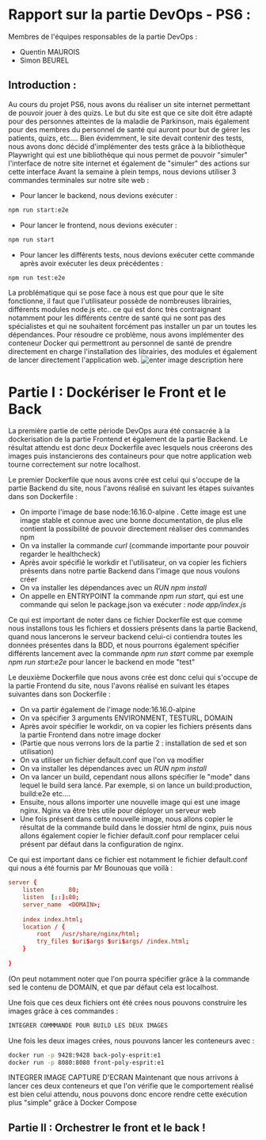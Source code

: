 # Rapport sur la partie DevOps - PS6 : 
Membres de l'équipes responsables de la partie DevOps : 
- Quentin MAUROIS
- Simon BEUREL 
## Introduction : 
Au cours du projet PS6, nous avons du réaliser un site internet permettant de pouvoir jouer à des quizs. Le but du site est que ce site doit être adapté pour des personnes atteintes de la maladie de Parkinson, mais également pour des membres du personnel de santé qui auront pour but de gérer les patients, quizs, etc.... Bien évidemment, le site devait contenir des tests, nous avons donc décidé d'implémenter des tests grâce à la bibliothèque Playwright qui est une bibliothèque qui nous permet de pouvoir "simuler" l'interface de notre site internet et également de "simuler" des actions sur cette interface
Avant la semaine à plein temps, nous devions utiliser 3 commandes terminales sur notre site web : 
- Pour lancer le backend, nous devions exécuter : 
 ```bash
 npm run start:e2e
 ```
 - Pour lancer le frontend, nous devions exécuter : 
 ```bash
 npm run start
 ```
 - Pour lancer les différents tests, nous devions exécuter cette commande après avoir exécuter les deux précédentes :
 ```bash
 npm run test:e2e
 ```
 La problématique qui se pose face à nous est que pour que le site fonctionne, il faut que l'utilisateur possède de nombreuses librairies, différents modules node.js etc.. ce qui est donc très contraignant notamment pour les différents centre de santé qui ne sont pas des spécialistes et qui ne souhaitent forcément pas installer un par un toutes les dépendances. Pour résoudre ce problème, nous avons implémenter des conteneur Docker qui permettront au personnel de santé de prendre directement en charge l'installation des librairies, des modules et également de lancer directement l'application web. 
 ![enter image description here](https://lumao.eu/images/partners/docker.svg)
# Partie I : Dockériser le Front et le Back 
La première partie de cette période DevOps aura été consacrée à la dockerisation de la partie Frontend et également de la partie Backend. Le résultat attendu est donc deux Dockerfile avec lesquels nous créerons des images puis instancierons des containeurs pour que notre application web tourne correctement sur notre localhost. 

Le premier Dockerfile que nous avons crée est celui qui s'occupe de la partie Backend du site, nous l'avons réalisé en suivant les étapes suivantes dans son Dockerfile : 
- On importe l'image de base node:16.16.0-alpine . Cette image est une image stable et connue avec une bonne documentation, de plus elle contient la possibilité de pouvoir directement réaliser des commandes npm
- On va installer la commande *curl* (commande importante pour pouvoir regarder le healthcheck)
- Après avoir spécifié le workdir et l'utilisateur, on va copier les fichiers présents dans notre partie Backend dans l'image que nous voulons créer
- On va installer les dépendances avec un *RUN npm install*
- On appelle en ENTRYPOINT la commande *npm run start*, qui est une commande qui selon le package.json va exécuter : *node app/index.js*

Ce qui est important de noter dans ce fichier Dockerfile est que comme nous installons tous les fichiers et dossiers présents dans la partie Backend, quand nous lancerons le serveur backend celui-ci contiendra toutes les données présentes dans la BDD, et nous pourrons également spécifier différents lancement avec la commande *npm run start* comme par exemple *npm run start:e2e* pour lancer le backend en mode "test"

Le deuxième Dockerfile que nous avons crée est donc celui qui s'occupe de la partie Frontend du site, nous l'avons réalisé en suivant les étapes suivantes dans son Dockerfile : 
- On va partir également de l'image node:16.16.0-alpine  
- On va spécifier 3 arguments ENVIRONMENT, TESTURL, DOMAIN
- Après avoir spécifier le workdir, on va copier les fichiers présents dans la partie Frontend dans notre image docker 
- (Partie que nous verrons lors de la partie 2 : installation de sed et son utilisation)
- On va utiliser un fichier default.conf que l'on va modifier
- On va installer les dépendances avec un *RUN npm install*
- On va lancer un build, cependant nous allons spécifier le "mode" dans lequel le build sera lancé. Par exemple, si on lance un build:production, build:e2e etc....
- Ensuite, nous allons importer une nouvelle image qui est une image nginx. Nginx va être très utile pour déployer un serveur web
- Une fois présent dans cette nouvelle image, nous allons copier le résultat de la commande build dans le dossier html de nginx, puis nous allons également copier le fichier default.conf pour remplacer celui présent par défaut dans la configuration de nginx. 

Ce qui est important dans ce fichier est notamment le fichier default.conf qui nous a été fournis par Mr Bounouas que voilà : 
```conf
server {  
    listen       80;  
    listen  [::]:80;  
    server_name  <DOMAIN>;  
  
    index index.html;  
    location / {  
        root   /usr/share/nginx/html;  
        try_files $uri$args $uri$args/ /index.html;  
    }  
  
}
```
(On peut notamment noter que l'on pourra spécifier grâce à la commande sed le contenu de DOMAIN, et que par défaut cela est localhost. 

Une fois que ces deux fichiers ont été crées nous pouvons construire les images grâce à ces commandes : 
```bash
INTEGRER COMMMANDE POUR BUILD LES DEUX IMAGES
```
Une fois les deux images crées, nous pouvons lancer les conteneurs avec : 
```bash
docker run -p 9428:9428 back-poly-esprit:e1 
docker run -p 8080:8080 front-poly-esprit:e1
```
INTEGRER IMAGE CAPTURE D'ECRAN
Maintenant que nous arrivons à lancer ces deux conteneurs et que l'on vérifie que le comportement réalisé est bien celui attendu, nous pouvons donc encore rendre cette exécution plus "simple" grâce à Docker Compose 
## Partie II : Orchestrer le front et le back ! 
